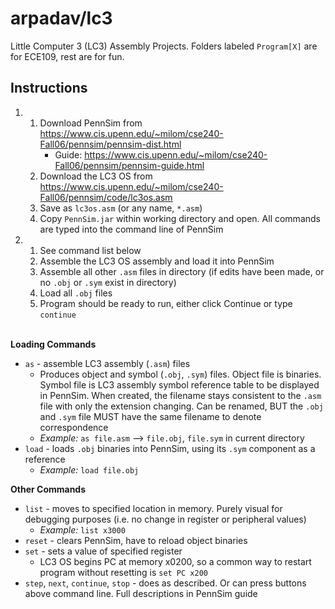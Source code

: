 # arpadav/lc3

Little Computer 3 (LC3) Assembly Projects. Folders labeled `Program[X]` are for ECE109, rest are for fun.

## Instructions
1.  1. Download PennSim from https://www.cis.upenn.edu/~milom/cse240-Fall06/pennsim/pennsim-dist.html
        - Guide: https://www.cis.upenn.edu/~milom/cse240-Fall06/pennsim/pennsim-guide.html
    2. Download the LC3 OS from https://www.cis.upenn.edu/~milom/cse240-Fall06/pennsim/code/lc3os.asm
    3. Save as `lc3os.asm` (or any name, `*.asm`)
    4. Copy `PennSim.jar` within working directory and open. All commands are typed into the command line of PennSim


2.  1. See command list below
    2. Assemble the LC3 OS assembly and load it into PennSim
    3. Assemble all other `.asm` files in directory (if edits have been made, or no `.obj` or `.sym` exist in directory)
    4. Load all `.obj` files
    5. Program should be ready to run, either click Continue or type `continue`

\
**Loading Commands**
- `as` - assemble LC3 assembly (`.asm`) files
    - Produces object and symbol (`.obj`, `.sym`) files. Object file is binaries. Symbol file is LC3 assembly symbol reference table to be displayed in PennSim. When created, the filename stays consistent to the `.asm` file with only the extension changing. Can be renamed, BUT the `.obj` and `.sym` file MUST have the same filename to denote correspondence
    - *Example:* `as file.asm` &xrarr; `file.obj`, `file.sym` in current directory
- `load` - loads `.obj` binaries into PennSim, using its `.sym` component as a reference
    - *Example:* `load file.obj`

**Other Commands**
- `list` - moves to specified location in memory. Purely visual for debugging purposes (i.e. no change in register or peripheral values)
    - *Example:* `list x3000`
- `reset` - clears PennSim, have to reload object binaries
- `set` - sets a value of specified register
    - LC3 OS begins PC at memory x0200, so a common way to restart program without resetting is `set PC x200`
- `step`, `next`, `continue`, `stop` - does as described. Or can press buttons above command line. Full descriptions in PennSim guide
